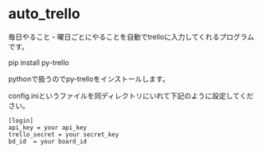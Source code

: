 # auto_trello

毎日やること・曜日ごとにやることを自動でtrelloに入力してくれるプログラムです。

pip install py-trello

pythonで扱うのでpy-trelloをインストールします。

config.iniというファイルを同ディレクトリにいれて下記のように設定してください。
```
[login]
api_key = your api_key
trello_secret = your secret_key
bd_id  = your board_id
```
